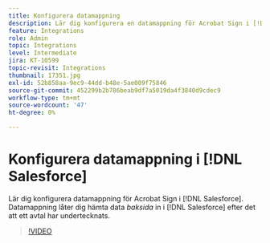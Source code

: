 ```yaml
---
title: Konfigurera datamappning
description: Lär dig konfigurera en datamappning för Acrobat Sign i [!DNL Salesforce]
feature: Integrations
role: Admin
topic: Integrations
level: Intermediate
jira: KT-10599
topic-revisit: Integrations
thumbnail: 17351.jpg
exl-id: 52b858aa-9ec9-44dd-b48e-5ae009f75846
source-git-commit: 452299b2b786beab9df7a5019da4f3840d9cdec9
workflow-type: tm+mt
source-wordcount: '47'
ht-degree: 0%

---
```


# Konfigurera datamappning i [!DNL Salesforce]

Lär dig konfigurera datamappning för Acrobat Sign i [!DNL Salesforce]. Datamappning låter dig hämta data _baksida_ in i [!DNL Salesforce] efter det att ett avtal har undertecknats.

>[!VIDEO](https://video.tv.adobe.com/v/3409073?quality=12&learn=on&hidetitle=true)

